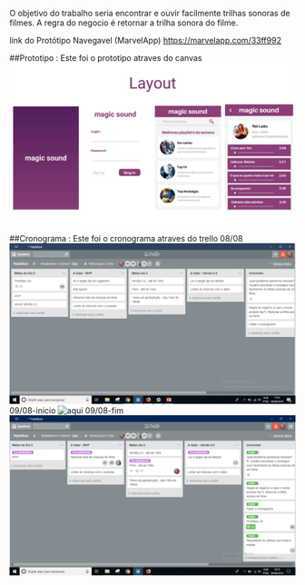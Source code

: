 O objetivo do trabalho seria encontrar e ouvir facilmente trilhas sonoras de filmes.
A regra do negocio é retornar a trilha sonora do filme.

link do Protótipo Navegavel (MarvelApp) https://marvelapp.com/33ff992

##Prototipo :
Este foi o prototipo atraves do canvas
![modelo](docs/prototipo/Layout.jpg)
<!-- ![logIn](docs/prototipo/2.jpeg)
![logIn](docs/prototipo/3.jpeg)
![logIn](docs/prototipo/4.jpeg)
![main](docs/prototipo/5.jpeg)
![filter](docs/prototipo/6.jpeg)
![playlist](docs/prototipo/7.jpeg) -->

##Cronograma :
Este foi o cronograma atraves do trello 
08/08 ![aqui](docs/cronograma/primeiro-dia.PNG)
09/08-inicio ![aqui](docs/cronograma/segundo-dia-15hrs.PNG)
09/08-fim ![aqui](docs/cronograma/segundo-dia-fim.PNG)
<!-- 10/08 ![aqui](Validar-cartao.jpeg) -->